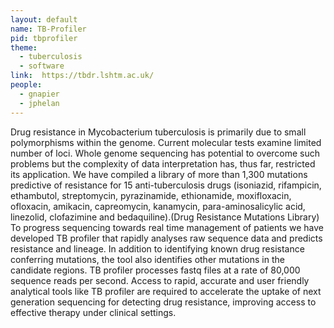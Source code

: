 ```yaml
---
layout: default
name: TB-Profiler
pid: tbprofiler
theme: 
  - tuberculosis
  - software
link:  https://tbdr.lshtm.ac.uk/
people:
  - gnapier
  - jphelan
---
```


Drug resistance in Mycobacterium tuberculosis is primarily due to small polymorphisms within the genome. Current molecular tests examine limited number of loci. Whole genome sequencing has potential to overcome such problems but the complexity of data interpretation has, thus far, restricted its application. We have compiled a library of more than 1,300 mutations predictive of resistance for 15 anti-tuberculosis drugs (isoniazid, rifampicin, ethambutol, streptomycin, pyrazinamide, ethionamide, moxifloxacin, ofloxacin, amikacin, capreomycin, kanamycin, para-aminosalicylic acid, linezolid, clofazimine and bedaquiline).(Drug Resistance Mutations Library) To progress sequencing towards real time management of patients we have developed TB profiler that rapidly analyses raw sequence data and predicts resistance and lineage. In addition to identifying known drug resistance conferring mutations, the tool also identifies other mutations in the candidate regions. TB profiler processes fastq files at a rate of 80,000 sequence reads per second. Access to rapid, accurate and user friendly analytical tools like TB profiler are required to accelerate the uptake of next generation sequencing for detecting drug resistance, improving access to effective therapy under clinical settings. 

